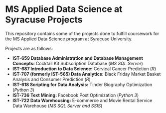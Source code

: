 # MS Applied Data Science at Syracuse Projects
This repository contains some of the projects done to fulfill coursework for the MS Applied Data Science program at Syracuse University.

Projects are as follows:

* **IST-659 Database Administration and Database Management Concepts:** Cocktail Kit Subscription Database (*MS SQL Server*)
* **IST-687 Introduction to Data Science:** Cervical Cancer Prediction (*R*)
* **IST-707 (formerly IST-565) Data Analytics:** Black Friday Market Basket Analysis and Consumer Prediction (*R*)
* **IST-618 Scripting for Data Analysis:** Tinder Biography Optimization (*Python 3*)
* **IST-736 Text Mining:** Facebook Post Optimization (*Python 3*)
* **IST-722 Data Warehousing:** E-commerce and Movie Rental Service Data Warehouse (*MS SQL Server and SSIS*)

